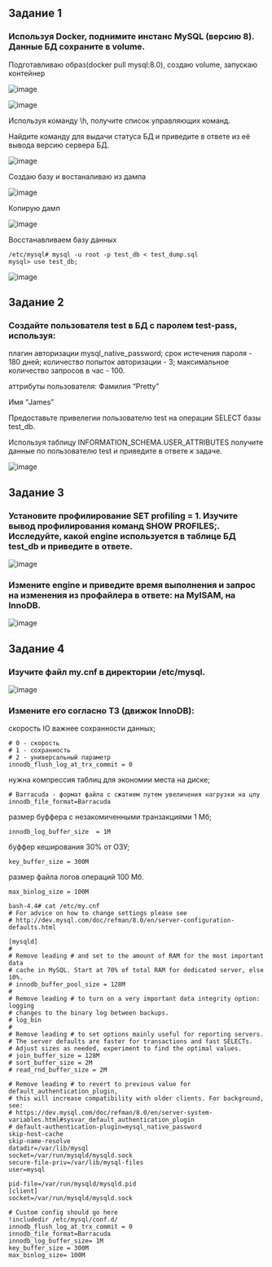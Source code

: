 ## Задание 1
### Используя Docker, поднимите инстанс MySQL (версию 8). Данные БД сохраните в volume.

Подготавливаю образ(docker pull mysql:8.0), создаю volume, запускаю контейнер

![image](https://github.com/dikalov/devops-28/assets/126553776/75ad60e6-8245-4eed-9659-b4239635abf6)

![image](https://github.com/dikalov/devops-28/assets/126553776/04af17bb-1b90-444b-97af-208d017c9770)

Используя команду \h, получите список управляющих команд.

Найдите команду для выдачи статуса БД и приведите в ответе из её вывода версию сервера БД.

![image](https://github.com/dikalov/devops-28/assets/126553776/ce462394-416e-49bf-b7bd-b4288a86d33d)

Создаю базу и востаналиваю из дампа

![image](https://github.com/dikalov/devops-28/assets/126553776/2e538ae7-4ce3-4c0f-b08f-ec74a7b4d42d)

Копирую дамп

![image](https://github.com/dikalov/devops-28/assets/126553776/5c77eedd-3736-4e2c-8450-7e8766309d06)

Восстанавливаем базу данных
```
/etc/mysql# mysql -u root -p test_db < test_dump.sql
mysql> use test_db;
```
![image](https://github.com/dikalov/devops-28/assets/126553776/5d101e83-c85c-40fd-b2f1-a501af7f9ce7)

## Задание 2
### Создайте пользователя test в БД c паролем test-pass, используя:
плагин авторизации mysql_native_password; срок истечения пароля - 180 дней; количество попыток авторизации - 3; максимальное количество запросов в час - 100.

аттрибуты пользователя: 
Фамилия “Pretty”

Имя “James”

Предоставьте привелегии пользователю test на операции SELECT базы test_db.

Используя таблицу INFORMATION_SCHEMA.USER_ATTRIBUTES получите данные по пользователю test и приведите в ответе к задаче.

![image](https://github.com/dikalov/devops-28/assets/126553776/fb9e074c-1a1c-4bed-a617-641a42adea4b)

## Задание 3
### Установите профилирование SET profiling = 1. Изучите вывод профилирования команд SHOW PROFILES;. Исследуйте, какой engine используется в таблице БД test_db и приведите в ответе. 

![image](https://github.com/dikalov/devops-28/assets/126553776/2d66abec-c816-45a4-9d36-15194d75927b)

### Измените engine и приведите время выполнения и запрос на изменения из профайлера в ответе: на MyISAM, на InnoDB.

![image](https://github.com/dikalov/devops-28/assets/126553776/0da19d8f-3560-425a-bd75-7bcaceff43f5)

## Задание 4
### Изучите файл my.cnf в директории /etc/mysql.

![image](https://github.com/dikalov/devops-28/assets/126553776/c43379c2-23c9-4547-804f-4def24a05b2c)

### Измените его согласно ТЗ (движок InnoDB):

скорость IO важнее сохранности данных;
```
# 0 - скорость
# 1 - сохранность
# 2 - универсальный параметр
innodb_flush_log_at_trx_commit = 0
```
нужна компрессия таблиц для экономии места на диске;
```
# Barracuda - формат файла с сжатием путем увеличения нагрузки на цпу
innodb_file_format=Barracuda
```
размер буффера с незакомиченными транзакциями 1 Мб;
```
innodb_log_buffer_size	= 1M
```
буффер кеширования 30% от ОЗУ;
```
key_buffer_size = 300М
```
размер файла логов операций 100 Мб.
```
max_binlog_size	= 100M
```

```
bash-4.4# cat /etc/my.cnf
# For advice on how to change settings please see
# http://dev.mysql.com/doc/refman/8.0/en/server-configuration-defaults.html

[mysqld]
#
# Remove leading # and set to the amount of RAM for the most important data
# cache in MySQL. Start at 70% of total RAM for dedicated server, else 10%.
# innodb_buffer_pool_size = 128M
#
# Remove leading # to turn on a very important data integrity option: logging
# changes to the binary log between backups.
# log_bin
#
# Remove leading # to set options mainly useful for reporting servers.
# The server defaults are faster for transactions and fast SELECTs.
# Adjust sizes as needed, experiment to find the optimal values.
# join_buffer_size = 128M
# sort_buffer_size = 2M
# read_rnd_buffer_size = 2M

# Remove leading # to revert to previous value for default_authentication_plugin,
# this will increase compatibility with older clients. For background, see:
# https://dev.mysql.com/doc/refman/8.0/en/server-system-variables.html#sysvar_default_authentication_plugin
# default-authentication-plugin=mysql_native_password
skip-host-cache
skip-name-resolve
datadir=/var/lib/mysql
socket=/var/run/mysqld/mysqld.sock
secure-file-priv=/var/lib/mysql-files
user=mysql

pid-file=/var/run/mysqld/mysqld.pid
[client]
socket=/var/run/mysqld/mysqld.sock

# Custom config should go here
!includedir /etc/mysql/conf.d/
innodb_flush_log_at_trx_commit = 0
innodb_file_format=Barracuda
innodb_log_buffer_size= 1M
key_buffer_size = 300M
max_binlog_size= 100M
```




